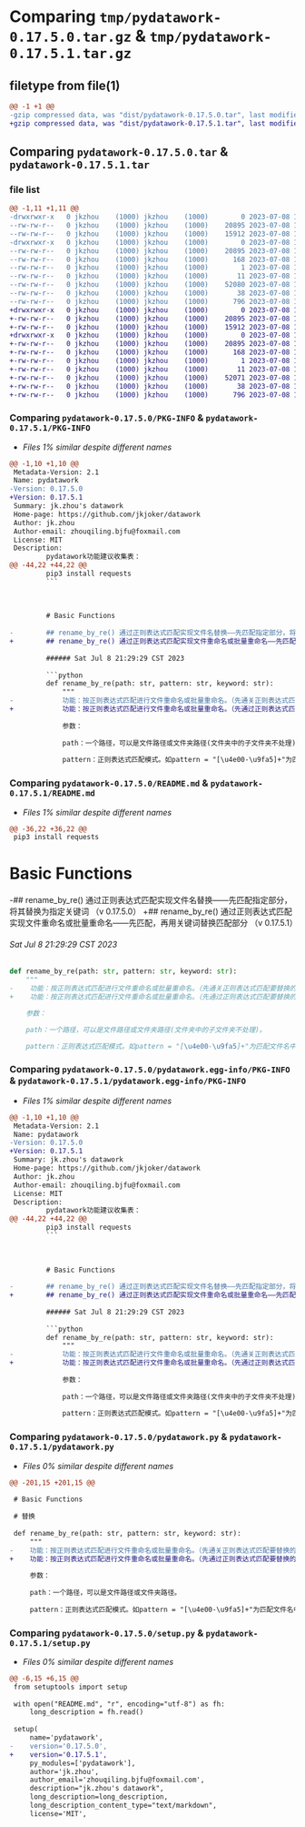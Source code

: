 # Comparing `tmp/pydatawork-0.17.5.0.tar.gz` & `tmp/pydatawork-0.17.5.1.tar.gz`

## filetype from file(1)

```diff
@@ -1 +1 @@
-gzip compressed data, was "dist/pydatawork-0.17.5.0.tar", last modified: Sat Jul  8 14:12:05 2023, max compression
+gzip compressed data, was "dist/pydatawork-0.17.5.1.tar", last modified: Sat Jul  8 14:16:56 2023, max compression
```

## Comparing `pydatawork-0.17.5.0.tar` & `pydatawork-0.17.5.1.tar`

### file list

```diff
@@ -1,11 +1,11 @@
-drwxrwxr-x   0 jkzhou    (1000) jkzhou    (1000)        0 2023-07-08 14:12:05.000000 pydatawork-0.17.5.0/
--rw-rw-r--   0 jkzhou    (1000) jkzhou    (1000)    20895 2023-07-08 14:12:05.000000 pydatawork-0.17.5.0/PKG-INFO
--rw-rw-r--   0 jkzhou    (1000) jkzhou    (1000)    15912 2023-07-08 14:09:59.000000 pydatawork-0.17.5.0/README.md
-drwxrwxr-x   0 jkzhou    (1000) jkzhou    (1000)        0 2023-07-08 14:12:05.000000 pydatawork-0.17.5.0/pydatawork.egg-info/
--rw-rw-r--   0 jkzhou    (1000) jkzhou    (1000)    20895 2023-07-08 14:12:05.000000 pydatawork-0.17.5.0/pydatawork.egg-info/PKG-INFO
--rw-rw-r--   0 jkzhou    (1000) jkzhou    (1000)      168 2023-07-08 14:12:05.000000 pydatawork-0.17.5.0/pydatawork.egg-info/SOURCES.txt
--rw-rw-r--   0 jkzhou    (1000) jkzhou    (1000)        1 2023-07-08 14:12:05.000000 pydatawork-0.17.5.0/pydatawork.egg-info/dependency_links.txt
--rw-rw-r--   0 jkzhou    (1000) jkzhou    (1000)       11 2023-07-08 14:12:05.000000 pydatawork-0.17.5.0/pydatawork.egg-info/top_level.txt
--rw-rw-r--   0 jkzhou    (1000) jkzhou    (1000)    52080 2023-07-08 14:09:47.000000 pydatawork-0.17.5.0/pydatawork.py
--rw-rw-r--   0 jkzhou    (1000) jkzhou    (1000)       38 2023-07-08 14:12:05.000000 pydatawork-0.17.5.0/setup.cfg
--rw-rw-r--   0 jkzhou    (1000) jkzhou    (1000)      796 2023-07-08 13:31:38.000000 pydatawork-0.17.5.0/setup.py
+drwxrwxr-x   0 jkzhou    (1000) jkzhou    (1000)        0 2023-07-08 14:16:56.000000 pydatawork-0.17.5.1/
+-rw-rw-r--   0 jkzhou    (1000) jkzhou    (1000)    20895 2023-07-08 14:16:56.000000 pydatawork-0.17.5.1/PKG-INFO
+-rw-rw-r--   0 jkzhou    (1000) jkzhou    (1000)    15912 2023-07-08 14:16:32.000000 pydatawork-0.17.5.1/README.md
+drwxrwxr-x   0 jkzhou    (1000) jkzhou    (1000)        0 2023-07-08 14:16:56.000000 pydatawork-0.17.5.1/pydatawork.egg-info/
+-rw-rw-r--   0 jkzhou    (1000) jkzhou    (1000)    20895 2023-07-08 14:16:56.000000 pydatawork-0.17.5.1/pydatawork.egg-info/PKG-INFO
+-rw-rw-r--   0 jkzhou    (1000) jkzhou    (1000)      168 2023-07-08 14:16:56.000000 pydatawork-0.17.5.1/pydatawork.egg-info/SOURCES.txt
+-rw-rw-r--   0 jkzhou    (1000) jkzhou    (1000)        1 2023-07-08 14:16:56.000000 pydatawork-0.17.5.1/pydatawork.egg-info/dependency_links.txt
+-rw-rw-r--   0 jkzhou    (1000) jkzhou    (1000)       11 2023-07-08 14:16:56.000000 pydatawork-0.17.5.1/pydatawork.egg-info/top_level.txt
+-rw-rw-r--   0 jkzhou    (1000) jkzhou    (1000)    52071 2023-07-08 14:16:21.000000 pydatawork-0.17.5.1/pydatawork.py
+-rw-rw-r--   0 jkzhou    (1000) jkzhou    (1000)       38 2023-07-08 14:16:56.000000 pydatawork-0.17.5.1/setup.cfg
+-rw-rw-r--   0 jkzhou    (1000) jkzhou    (1000)      796 2023-07-08 14:16:37.000000 pydatawork-0.17.5.1/setup.py
```

### Comparing `pydatawork-0.17.5.0/PKG-INFO` & `pydatawork-0.17.5.1/PKG-INFO`

 * *Files 1% similar despite different names*

```diff
@@ -1,10 +1,10 @@
 Metadata-Version: 2.1
 Name: pydatawork
-Version: 0.17.5.0
+Version: 0.17.5.1
 Summary: jk.zhou's datawork
 Home-page: https://github.com/jkjoker/datawork
 Author: jk.zhou
 Author-email: zhouqiling.bjfu@foxmail.com
 License: MIT
 Description: 
         pydatawork功能建议收集表：
@@ -44,22 +44,22 @@
         pip3 install requests
         ```
         
         
         
         # Basic Functions
         
-        ## rename_by_re() 通过正则表达式匹配实现文件名替换——先匹配指定部分，将其替换为指定关键词 （v 0.17.5.0）
+        ## rename_by_re() 通过正则表达式匹配实现文件重命名或批量重命名——先匹配，再用关键词替换匹配部分 （v 0.17.5.1）
         
         ###### Sat Jul 8 21:29:29 CST 2023
         
         ```python
         def rename_by_re(path: str, pattern: str, keyword: str):
             """
-            功能：按正则表达式匹配进行文件重命名或批量重命名。（先通关正则表达式匹配要替换的部分，再进行文件名关键词替换。）
+            功能：按正则表达式匹配进行文件重命名或批量重命名。（先通过正则表达式匹配要替换的部分，再进行关键词替换。）
         
             参数：
         
             path：一个路径，可以是文件路径或文件夹路径(文件夹中的子文件夹不处理)。
         
             pattern：正则表达式匹配模式。如pattern = "[\u4e00-\u9fa5]+"为匹配文件名中的全部中文。
```

### Comparing `pydatawork-0.17.5.0/README.md` & `pydatawork-0.17.5.1/README.md`

 * *Files 1% similar despite different names*

```diff
@@ -36,22 +36,22 @@
 pip3 install requests
 ```
 
 
 
 # Basic Functions
 
-## rename_by_re() 通过正则表达式匹配实现文件名替换——先匹配指定部分，将其替换为指定关键词 （v 0.17.5.0）
+## rename_by_re() 通过正则表达式匹配实现文件重命名或批量重命名——先匹配，再用关键词替换匹配部分 （v 0.17.5.1）
 
 ###### Sat Jul 8 21:29:29 CST 2023
 
 ```python
 def rename_by_re(path: str, pattern: str, keyword: str):
     """
-    功能：按正则表达式匹配进行文件重命名或批量重命名。（先通关正则表达式匹配要替换的部分，再进行文件名关键词替换。）
+    功能：按正则表达式匹配进行文件重命名或批量重命名。（先通过正则表达式匹配要替换的部分，再进行关键词替换。）
 
     参数：
 
     path：一个路径，可以是文件路径或文件夹路径(文件夹中的子文件夹不处理)。
 
     pattern：正则表达式匹配模式。如pattern = "[\u4e00-\u9fa5]+"为匹配文件名中的全部中文。
```

### Comparing `pydatawork-0.17.5.0/pydatawork.egg-info/PKG-INFO` & `pydatawork-0.17.5.1/pydatawork.egg-info/PKG-INFO`

 * *Files 1% similar despite different names*

```diff
@@ -1,10 +1,10 @@
 Metadata-Version: 2.1
 Name: pydatawork
-Version: 0.17.5.0
+Version: 0.17.5.1
 Summary: jk.zhou's datawork
 Home-page: https://github.com/jkjoker/datawork
 Author: jk.zhou
 Author-email: zhouqiling.bjfu@foxmail.com
 License: MIT
 Description: 
         pydatawork功能建议收集表：
@@ -44,22 +44,22 @@
         pip3 install requests
         ```
         
         
         
         # Basic Functions
         
-        ## rename_by_re() 通过正则表达式匹配实现文件名替换——先匹配指定部分，将其替换为指定关键词 （v 0.17.5.0）
+        ## rename_by_re() 通过正则表达式匹配实现文件重命名或批量重命名——先匹配，再用关键词替换匹配部分 （v 0.17.5.1）
         
         ###### Sat Jul 8 21:29:29 CST 2023
         
         ```python
         def rename_by_re(path: str, pattern: str, keyword: str):
             """
-            功能：按正则表达式匹配进行文件重命名或批量重命名。（先通关正则表达式匹配要替换的部分，再进行文件名关键词替换。）
+            功能：按正则表达式匹配进行文件重命名或批量重命名。（先通过正则表达式匹配要替换的部分，再进行关键词替换。）
         
             参数：
         
             path：一个路径，可以是文件路径或文件夹路径(文件夹中的子文件夹不处理)。
         
             pattern：正则表达式匹配模式。如pattern = "[\u4e00-\u9fa5]+"为匹配文件名中的全部中文。
```

### Comparing `pydatawork-0.17.5.0/pydatawork.py` & `pydatawork-0.17.5.1/pydatawork.py`

 * *Files 0% similar despite different names*

```diff
@@ -201,15 +201,15 @@
 
 # Basic Functions
 
 # 替换
 
 def rename_by_re(path: str, pattern: str, keyword: str):
     """
-    功能：按正则表达式匹配进行文件重命名或批量重命名。（先通关正则表达式匹配要替换的部分，再进行文件名关键词替换。）
+    功能：按正则表达式匹配进行文件重命名或批量重命名。（先通过正则表达式匹配要替换的部分，再进行关键词替换。）
 
     参数：
 
     path：一个路径，可以是文件路径或文件夹路径。
 
     pattern：正则表达式匹配模式。如pattern = "[\u4e00-\u9fa5]+"为匹配文件名中的全部中文。
```

### Comparing `pydatawork-0.17.5.0/setup.py` & `pydatawork-0.17.5.1/setup.py`

 * *Files 0% similar despite different names*

```diff
@@ -6,15 +6,15 @@
 from setuptools import setup
 
 with open("README.md", "r", encoding="utf-8") as fh:
     long_description = fh.read()
 
 setup(
     name='pydatawork',
-    version='0.17.5.0',
+    version='0.17.5.1',
     py_modules=['pydatawork'],
     author='jk.zhou',
     author_email='zhouqiling.bjfu@foxmail.com',
     description="jk.zhou's datawork",
     long_description=long_description,
     long_description_content_type="text/markdown",
     license='MIT',
```

